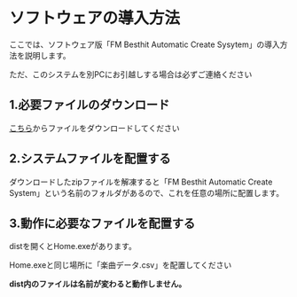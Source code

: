 # ソフトウェアの導入方法

ここでは、ソフトウェア版「FM Besthit Automatic Create Sysytem」の導入方法を説明します。

ただ、このシステムを別PCにお引越しする場合は必ずご連絡ください

## 1.必要ファイルのダウンロード
[こちら](https://github.com/super-onigiri-man/JOEU-FM/archive/refs/heads/Release.zip)からファイルをダウンロードしてください

## 2.システムファイルを配置する
ダウンロードしたzipファイルを解凍すると「FM Besthit Automatic Create System」という名前のフォルダがあるので、これを任意の場所に配置します。

## 3.動作に必要なファイルを配置する
distを開くとHome.exeがあります。

Home.exeと同じ場所に「楽曲データ.csv」を配置してください

**dist内のファイルは名前が変わると動作しません。**
